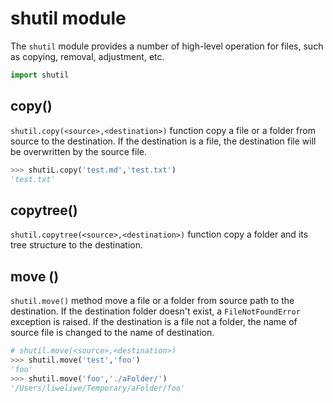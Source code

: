 # shutil module

The `shutil` module provides a number of high-level operation for files, such as copying, removal, adjustment, etc.

``` python 
import shutil
```


## copy()

`shutil.copy(<source>,<destination>)` function copy a file or a folder from source to the destination. If the destination is a file, the destination file will be overwritten by the source file.

``` python
>>> shutiL.copy('test.md','test.txt')
'test.txt'
```

## copytree()

`shutil.copytree(<source>,<destination>)` function copy a folder and its tree structure to the destination. 

## move ()

`shutil.move()` method move a file or a folder from source path to the destination. If the destination folder doesn't exist, a `FileNotFoundError` exception is raised. If the destination is a file not a folder, the name of source file is changed to the name of destination. 

``` python
# shutil.move(<source>,<destination>)
>>> shutil.move('test','foo')
'foo'
>>> shutil.move('foo','./aFolder/')
'/Users/liweliwe/Temporary/aFolder/foo'
```

